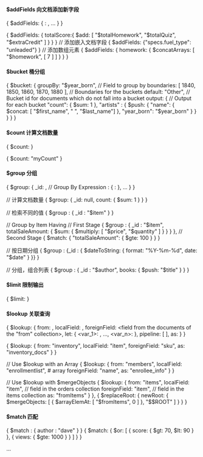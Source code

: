 #### $addFields 向文档添加新字段
{ $addFields: { <newField>: <expression>, ... } }

{ $addFields: { totalScore:{ $add: [ "$totalHomework", "$totalQuiz", "$extraCredit" ] } } }
// 添加嵌入文档字段
{ $addFields: {"specs.fuel_type": "unleaded"} }
// 添加数组元素
{ $addFields: { homework: { $concatArrays: [ "$homework", [ 7 ] ] } } }

#### $bucket 桶分组
{
    $bucket: {
      groupBy: "$year_born",                        // Field to group by
      boundaries: [ 1840, 1850, 1860, 1870, 1880 ], // Boundaries for the buckets
      default: "Other",                             // Bucket id for documents which do not fall into a bucket
      output: {                                     // Output for each bucket
        "count": { $sum: 1 },
        "artists" :
          {
            $push: {
              "name": { $concat: [ "$first_name", " ", "$last_name"] },
              "year_born": "$year_born"
            }
          }
      }
    }
}

#### $count 计算文档数量
{ $count: <string> }

{ $count: "myCount" }


#### $group 分组
{
  $group:
    {
      _id: <expression>, // Group By Expression
      <field1>: { <accumulator1> : <expression1> },
      ...
    }
 }

// 计算文档数量
{ $group: { _id: null, count: { $sum: 1 } } }

// 检索不同的值
{ $group : { _id : "$item" } }

// Group by Item Having
    // First Stage
    {
      $group :
        {
          _id : "$item",
          totalSaleAmount: { $sum: { $multiply: [ "$price", "$quantity" ] } }
        }
     },
    // Second Stage
     {
       $match: { "totalSaleAmount": { $gte: 100 } }
     }

// 按日期分组
{ $group : {_id : { $dateToString: { format: "%Y-%m-%d", date: "$date" } }} }

// 分组，组合列表
{ $group : { _id : "$author", books: { $push: "$title" } } }


#### $limit 限制输出
{ $limit: <number> }


#### $lookup 关联查询
{
   $lookup:
     {
       from: <collection to join>,
       localField: <field from the input documents>,
       foreignField: <field from the documents of the "from" collection>,
       let: { <var_1>: <expression>, …, <var_n>: <expression> },
       pipeline: [ <pipeline to run> ],
       as: <output array field>
     }
}

{
     $lookup:
       {
         from: "inventory",
         localField: "item",
         foreignField: "sku",
         as: "inventory_docs"
       }
  }

// Use $lookup with an Array
{
      $lookup:
         {
            from: "members",
            localField: "enrollmentlist",   # array
            foreignField: "name",
            as: "enrollee_info"
        }
   }

// Use $lookup with $mergeObjects
{
      $lookup: {
         from: "items",
         localField: "item",    // field in the orders collection
         foreignField: "item",  // field in the items collection
         as: "fromItems"
      }
},
{
    $replaceRoot: { newRoot: { $mergeObjects: [ { $arrayElemAt: [ "$fromItems", 0 ] }, "$$ROOT" ] } }
}


#### $match 匹配
{ $match : { author : "dave" } }
{ $match: { $or: [ { score: { $gt: 70, $lt: 90 } }, { views: { $gte: 1000 } } ] } }

...